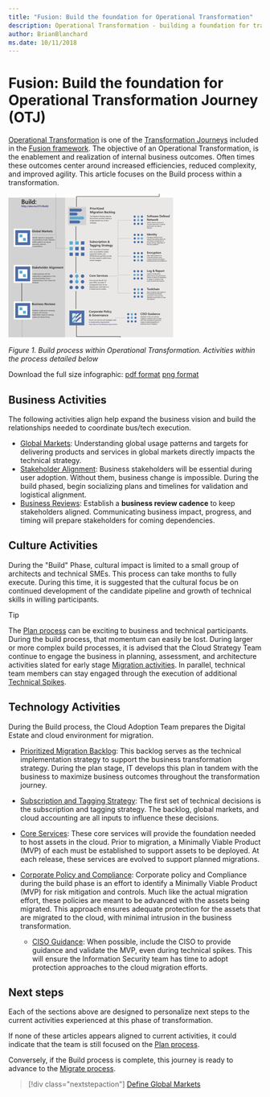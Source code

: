```yaml
---
title: "Fusion: Build the foundation for Operational Transformation"
description: Operational Transformation - building a foundation for transformation
author: BrianBlanchard
ms.date: 10/11/2018
---
```


# Fusion: Build the foundation for Operational Transformation Journey (OTJ)

[Operational Transformation](overview.md) is one of the [Transformation Journeys](../overview.md) included in the [Fusion framework](../../overview.md). The objective of an Operational Transformation, is the enablement and realization of internal business outcomes. Often times these outcomes center around increased efficiencies, reduced complexity, and improved agility. This article focuses on the Build process within a transformation.

![Build process within Operational Transformation](../../_images/operational-transformation-build.png)

*Figure 1. Build process within Operational Transformation. Activities within the process detailed below*

Download the full size infographic: [pdf format](../../_images/operational-transformation-infographic.png) [png format](../../_images/operational-transformation-infographic.pdf)

## Business Activities

The following activities align help expand the business vision and build the relationships needed to coordinate bus/tech execution.

* [Global Markets](../../business-strategy/global-markets.md): Understanding global usage patterns and targets for delivering products and services in global markets directly impacts the technical strategy.
* [Stakeholder Alignment](../../business-strategy/stakeholder-alignment.md): Business stakeholders will be essential during user adoption. Without them, business change is impossible. During the build phased, begin socializing plans and timelines for validation and logistical alignment.
* [Business Reviews](../../business-strategy/business-reviews.md): Establish a **business review cadence** to keep stakeholders aligned. Communicating business impact, progress, and timing will prepare stakeholders for coming dependencies. 

## Culture Activities

During the "Build" Phase, cultural impact is limited to a small group of architects and technical SMEs. This process can take months to fully execute. During this time, it is suggested that the cultural focus be on continued development of the candidate pipeline and growth of technical skills in willing participants.

> [!TIP]
> The [Plan process](plan.md) can be exciting to business and technical participants. During the build process, that momentum can easily be lost. During larger or more complex build processes, it is advised that the Cloud Strategy Team continue to engage the business in planning, assessment, and architecture activities slated for early stage [Migration activities](migrate.md). In parallel, technical team members can stay engaged through the execution of additional [Technical Spikes](../../migration/plan/technical-spike-poc.md).

## Technology Activities

During the Build process, the Cloud Adoption Team prepares the Digital Estate and cloud environment for migration.

* [Prioritized Migration Backlog](../../migration/plan/migration-backlog.md): This backlog serves as the technical implementation strategy to support the business transformation strategy. During the plan stage, IT develops this plan in tandem with the business to maximize business outcomes throughout the transformation journey.
* [Subscription and Tagging Strategy](../../migration/plan/rationalize.md): The first set of technical decisions is the subscription and tagging strategy. The backlog, global markets, and cloud accounting are all inputs to influence these decisions.
* [Core Services](../../migration/plan/core-services.md): These core services will provide the foundation needed to host assets in the cloud. Prior to migration, a Minimally Viable Product (MVP) of each must be established to support assets to be deployed. At each release, these services are evolved to support planned migrations. 

* [Corporate Policy and Compliance](../../migration/plan/corporate-policy-and-compliance.md): Corporate policy and Compliance during the build phase is an effort to identify a Minimally Viable Product (MVP) for risk mitigation and controls. Much like the actual migration effort, these policies are meant to be advanced with the assets being migrated. This approach ensures adequate protection for the assets that are migrated to the cloud, with minimal intrusion in the business transformation.

    * [CISO Guidance](../../migration/plan/ciso-guidance.md): When possible, include the CISO to provide guidance and validate the MVP, even during technical spikes. This will ensure the Information Security team has time to adopt protection approaches to the cloud migration efforts.

## Next steps

Each of the sections above are designed to personalize next steps to the current activities experienced at this phase of transformation.

If none of these articles appears aligned to current activities, it could indicate that the team is still focused on the [Plan process](plan.md).

Conversely, if the Build process is complete, this journey is ready to advance to the [Migrate process](migrate.md).

> [!div class="nextstepaction"]
> [Define Global Markets](../../business-strategy/global-markets.md)